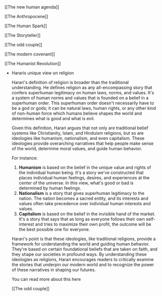 [[The new human agenda]]

[[The Anthropocene]]

[[The Human Spark]]

[[The Storyteller]]

[[The odd couple]]

[[The modern covenant]]

[[The Humanist Revolution]]

- Hararis unique view on religion
    
    Harari's definition of religion is broader than the traditional understanding. He defines religion as any all-encompassing story that confers superhuman legitimacy on human laws, norms, and values. It's a system of human norms and values that is founded on a belief in a superhuman order. This superhuman order doesn't necessarily have to be a god or gods; it can be natural laws, human rights, or any other kind of non-human force which humans believe shapes the world and determines what is good and what is evil.
    
    Given this definition, Harari argues that not only are traditional belief systems like Christianity, Islam, and Hinduism religions, but so are ideologies like humanism, nationalism, and even capitalism. These ideologies provide overarching narratives that help people make sense of the world, determine moral values, and guide human behavior.
    
    For instance:
    
    1. **Humanism** is based on the belief in the unique value and rights of the individual human being. It's a story we've constructed that places individual human feelings, desires, and experiences at the center of the universe. In this view, what's good or bad is determined by human feelings.
    2. **Nationalism** is a story that gives superhuman legitimacy to the nation. The nation becomes a sacred entity, and its interests and values often take precedence over individual human interests and values.
    3. **Capitalism** is based on the belief in the invisible hand of the market. It's a story that says that as long as everyone follows their own self-interest and tries to maximize their own profit, the outcome will be the best possible one for everyone.
    
    Harari's point is that these ideologies, like traditional religions, provide a framework for understanding the world and guiding human behavior. They're based on certain foundational beliefs that are taken on faith, and they shape our societies in profound ways. By understanding these ideologies as religions, Harari encourages readers to critically examine the stories that underpin our modern world and to recognize the power of these narratives in shaping our futures.
    
    You can read more about this here
    
    [[The odd couple]]